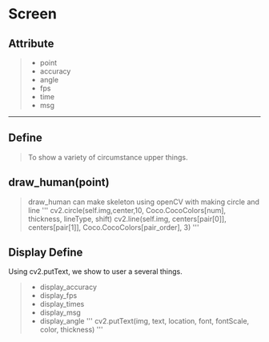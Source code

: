 # Screen

## Attribute
> * point
> * accuracy
> * angle
> * fps
> * time
> * msg
----

## Define
> To show a variety of circumstance upper things.

## draw_human(point)
> draw_human can make skeleton using openCV with making circle and line
> '''
> cv2.circle(self.img,center,10, Coco.CocoColors[num], thickness, lineType, shift)
> cv2.line(self.img, centers[pair[0]], centers[pair[1]], Coco.CocoColors[pair_order], 3)
> '''

## Display Define
Using cv2.putText, we show to user a several things.
> * display_accuracy
> * display_fps
> * display_times
> * display_msg
> * display_angle
> '''
> cv2.putText(img, text, location, font, fontScale, color, thickness)
> '''
